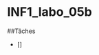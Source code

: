# INF1_labo_05b                                                                                                                                                       
##Tâches                                                                                                                                                         
- [] 
